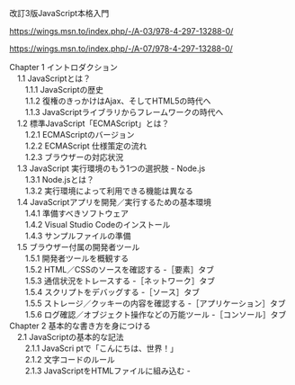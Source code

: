 改訂3版JavaScript本格入門

https://wings.msn.to/index.php/-/A-03/978-4-297-13288-0/

https://wings.msn.to/index.php/-/A-07/978-4-297-13288-0/



Chapter 1 イントロダクション<br>
　1.1 JavaScriptとは？<br>
　　1.1.1 JavaScriptの歴史<br>
　　1.1.2 復権のきっかけはAjax、そしてHTML5の時代へ<br>
　　1.1.3 JavaScriptライブラリからフレームワークの時代へ<br>
　1.2 標準JavaScript「ECMAScript」とは？<br>
　　1.2.1 ECMAScriptのバージョン<br>
　　1.2.2 ECMAScript 仕様策定の流れ<br>
　　1.2.3 ブラウザーの対応状況<br>
　1.3 JavaScript 実行環境のもう1つの選択肢 - Node.js<br>
　　1.3.1 Node.jsとは？<br>
　　1.3.2 実行環境によって利用できる機能は異なる<br>
　1.4 JavaScriptアプリを開発／実行するための基本環境<br>
　　1.4.1 準備すべきソフトウェア<br>
　　1.4.2 Visual Studio Codeのインストール<br>
　　1.4.3 サンプルファイルの準備<br>
　1.5 ブラウザー付属の開発者ツール<br>
　　1.5.1 開発者ツールを概観する<br>
　　1.5.2 HTML／CSSのソースを確認する -［要素］タブ<br>
　　1.5.3 通信状況をトレースする -［ネットワーク］タブ<br>
　　1.5.4 スクリプトをデバッグする -［ソース］タブ<br>
　　1.5.5 ストレージ／クッキーの内容を確認する -［アプリケーション］タブ<br>
　　1.5.6 ログ確認／オブジェクト操作などの万能ツール -［コンソール］タブ<br>
Chapter 2 基本的な書き方を身につける<br>
　2.1 JavaScriptの基本的な記法<br>
　　2.1.1 JavaScri ptで「こんにちは、世界！」<br>
　　2.1.2 文字コードのルール<br>
　　2.1.3 JavaScriptをHTMLファイルに組み込む - <script> 要素<br>
　　2.1.4 文（Statement）のルール<br>
　　2.1.5 コメントを挿入する<br>
　2.2 変数<br>
　　 2.2.1 変数を宣言する<br>
　　 2.2.2 識別子の命名規則<br>
　　 2.2.3 よりよい命名のための指針<br>
　　 2.2.4 定数を宣言する<br>
　2.3 データ型<br>
　　2.3.1 データ型の分類<br>
　　2.3.2 論理リテラル（boolean）<br>
　　2.3.3 数値リテラル（number）<br>
　　2.3.4 文字列リテラル（string）<br>
　　2.3.5 配列リテラル（array）<br>
　　2.3.6 オブジェクトリテラル（object）<br>
　　2.3.7 関数リテラル（function）<br>
　　2.3.8 未定義値（undefined）とヌル値（null）<br>
Chapter 3 値の演算操作を理解する - 演算子<br>
　3.1 演算子とは？<br>
　3.2 算術演算子<br>
　　3.2.1 加算演算子（+）<br>
　　3.2.2 インクリメント演算子（++）とデクリメント演算子（--）<br>
　　3.2.3 小数点を含む演算には注意<br>
　3.3 代入演算子<br>
　　3.3.1 基本型と参照型による代入の違い -「=」演算子<br>
　　3.3.2 定数は「再代入できない」<br>
　　3.3.3 分割代入（配列）<br>
　　3.3.4分割代入（オブジェクト）<br>
　3.4 比較演算子<br>
　　3.4.1 等価演算子（==）<br>
　　3.4.2 厳密な等価演算子（===）<br>
　　3.4.3 小数点数の比較<br>
　　3.4.4 条件演算子（?:）<br>
　3.5 論理演算子<br>
　　3.5.1 ショートカット演算（短絡演算）<br>
　3.6 ビット演算子<br>
　　3.6.1 ビット論理演算子<br>
　　3.6.2 ビットシフト演算子<br>
　　3.6.3 例：ビットフィールドによるフラグ管理<br>
　3.7 その他の演算子<br>
　　3.7.1 配列要素、プロパティを削除する - delete演算子<br>
　　3.7.2 値の型を判定する - typeof 演算子<br>
　　3.7.3 補足：型の変換<br>
　3.8 演算子の優先順位と結合則<br>
　　3.8.1 優先順位<br>
　　3.8.2 結合則<br>
Chapter 4 スクリプトの基本構造を理解する - 制御構文<br>
　4.1 制御構文とは？<br>
　4.2 条件分岐<br>
　　4.2.1 条件式の真偽で処理を分岐する - if 命令<br>
　　4.2.2 複数の条件式で多岐分岐を表現する - else if 命令<br>
　　4.2.3 if 命令の入れ子<br>
　　4.2.4 補足：中カッコの省略は要注意<br>
　　4.2.5 条件式を指定する場合の注意点<br>
　　4.2.6 式の値によって処理を分岐する - switch 命令<br>
　4.3 繰り返し処理<br>
　　4.3.1 条件式によってループを制御する - while／do...while命令<br>
　　4.3.2 補足：無限ループ<br>
　　4.3.3 指定回数だけループを処理する - for 命令<br>
　　4.3.4 連想配列の中身を順に処理する - for...in 命令<br>
　　4.3.5 配列の要素を順に処理する - for...of 命令<br>
　　4.3.6 配列を反復処理するための専用メソッド<br>
　4.4 ループの制御<br>
　　4.4.1 ループを途中で終了する - break 命令<br>
　　4.4.2 特定の周回をスキップする - continue命令<br>
　　4.4.3 入れ子のループをまとめて中断／スキップする - ラベル構文<br>
　4.5 制御命令のその他の話題<br>
　　4.5.1 例外を処理する - try...catch...finally 命令<br>
　　4.5.2 例外をスローする - throw 命令<br>
　　4.5.3 JavaScriptの危険な構文を禁止する - Strictモード<br>
　　4.5.4 デバッガーを起動する - debugger 命令<br>
Chapter 5 基本データを操作する - 組み込みオブジェクト<br>
　5.1 オブジェクトとは？<br>
　　5.1.1 オブジェクト＝プロパティ＋メソッド<br>
　　5.1.2 オブジェクトを生成するための準備 - new 演算子<br>
　　5.1.3 メソッド／プロパティの呼び出し - ドット演算子<br>
　　5.1.4 静的プロパティ／静的メソッド<br>
　　5.1.5 組み込みオブジェクトとは<br>
　5.2 文字列を操作する - Stringオブジェクト<br>
　　5.2.1 文字列の長さを取得する<br>
　　5.2.2 文字列を大文字⇔小文字で変換する<br>
　　5.2.3 部分文字列を取得する<br>
　　5.2.4 文字列を検索する<br>
　　5.2.5 文字列に特定の部分文字列が含まれるかを判定する<br>
　　5.2.6 文字列の前後から空白を除去する<br>
　　5.2.7 文字列を置き換える<br>
　　5.2.8 文字列を分割する<br>
　　5.2.9 文字列が指定長になるように指定文字で補足する<br>
　　5.2.10 文字列をn 回繰り返したものを取得する<br>
　　5.2.11 文字列をUnicode正規化する<br>
　5.3 数値リテラルを操作する - Numberオブジェクト<br>
　　5.3.1 Numberオブジェクトの定数<br>
　　5.3.2 数値形式を変換する - toXxxxxメソッド<br>
　　5.3.3 文字列を数値に変換する<br>
　　5.3.4 基本的な数学演算を実行する<br>
　5.4 日付／時刻値を操作する - Dateオブジェクト<br>
　　5.4.1 日付／時刻値を生成する<br>
　　5.4.2 日付／時刻要素を取得する<br>
　　5.4.3 日付／時刻要素を設定する<br>
　　5.4.4 日付／時刻値を加算／減算する<br>
　　5.4.5 日付／時刻の差を求める<br>
　　5.4.6 日付／時刻値を文字列に変換したい<br>
　5.5 値の集合を管理／操作する - Arrayオブジェクト<br>
　　5.5.1 配列を生成する<br>
　　5.5.2 要素を追加／削除する<br>
　　5.5.3 配列に複数要素を追加／置換／削除する<br>
　　5.5.4 配列から特定範囲の要素を取得する<br>
　　5.5.5 配列の内容を検索する<br>
　　5.5.6 入れ子の配列をフラット化する<br>
　　5.5.7 配列内の要素を結合する<br>
　　5.5.8 配列内の要素を移動する<br>
　　5.5.9 配列ライクなオブジェクトを配列化する<br>
　　5.5.10 配列を複製する<br>
　　5.5.11 配列の要素を並べ替える<br>
　　5.5.12 配列の内容を順に処理する<br>
　　5.5.13 配列を指定されたルールで加工する<br>
　　5.5.14 任意の条件式によって配列を検索する<br>
　　5.5.15 条件式に合致する要素が存在するかを判定する<br>
　　5.5.16 配列から条件に合致した要素だけを取得する<br>
　　5.5.17 配列内の要素を順に処理して1つにまとめる<br>
　5.6 連想配列を操作する - Mapオブジェクト<br>
　　5.6.1 マップを初期化する<br>
　　5.6.2 マップの値を設定／取得する<br>
　　5.6.3 マップから既存のキーを削除する<br>
　　5.6.4 マップからすべてのキー／値を取得する<br>
　　5.6.5 Object⇔Mapを相互変換する<br>
　　5.6.6 弱い参照キーのマップ<br>
　5.7 重複しない値の集合を操作する - Setオブジェクト<br>
　　5.7.1 セットを初期化する<br>
　　5.7.2 セットの値を追加／削除する<br>
　　5.7.3 セットの内容を取得／確認する<br>
　5.8 正規表現で文字列を自在に操作する - RegExpオブジェクト<br>
　　5.8.1 正規表現の基本<br>
　　5.8.2 RegExpオブジェクトを生成する<br>
　　5.8.3 文字列が正規表現パターンにマッチしたかを判定する<br>
　　5.8.4 正規表現パターンにマッチした文字列を取得する<br>
　　5.8.5 正規表現オプションでマッチングの方法を制御する<br>
　　5.8.6 正規表現のマッチング結果をまとめて取得する<br>
　　5.8.7 正規表現で文字列を置き換える<br>
　　5.8.8 正規表現で文字列を分割する<br>
　　5.8.9 例：正規表現による検索<br>
　5.9 その他のオブジェクト<br>
　　5.9.1 JavaScriptでよく利用する機能を提供する - Globalオブジェクト<br>
　　5.9.2 オブジェクト⇔JSON 文字列を相互に変換する - JSONオブジェクト<br>
　　5.9.3 シンボルを作成する - Symbolオブジェクト<br>
Chapter 6 繰り返し利用するコードを1ヵ所にまとめる - 関数<br>
　6.1 関数の基本<br>
　　6.1.1 ユーザー定義関数が必要な理由<br>
　　6.1.2 ユーザー定義関数の基本<br>
　　6.1.3 関数名<br>
　　6.1.4 仮引数と実引数<br>
　　6.1.5 戻り値<br>
　6.2 関数を定義するための3 種の記法<br>
　　6.2.1 Functionコンストラクター経由で定義する<br>
　　6.2.2 関数リテラルで定義する<br>
　　6.2.3 アロー関数で定義する<br>
　　6.2.4 関数定義の際の注意点<br>
　6.3 変数はどの場所から参照できるか - スコープ<br>
　　6.3.1 スコープの基本<br>
　　6.3.2 仮変数のスコープ<br>
　　6.3.3 スコープから見たvar／let 命令<br>
　　6.3.4 スコープに関わるその他の注意点<br>
　6.4 引数のさまざまな記法<br>
　　6.4.1 JavaScriptは引数の数をチェックしない<br>
　　6.4.2 引数の既定値を設定する<br>
　　6.4.3 可変長引数の関数を定義する<br>
　　6.4.4 スプレッド構文による引数の展開<br>
　　6.4.5 名前付き引数でコードを読みやすくする<br>
　6.5 関数呼び出しと戻り値<br>
　　6.5.1 複数の戻り値を返したい<br>
　　6.5.2 関数自身を再帰的に呼び出す - 再帰関数<br>
　　6.5.3 関数の引数も関数 - 高階関数<br>
　　6.5.4 「使い捨ての関数」は匿名関数で<br>
　6.6 高度な関数のテーマ<br>
　　6.6.1 テンプレート文字列をアプリ仕様にカスタマイズする - タグ付きテンプレート文字列<br>
　　6.6.2 変数はどのような順番で解決されるか - スコープチェーン<br>
　　6.6.3 その振る舞いオブジェクトの如し - クロージャ<br>
Chapter 7 JavaScriptらしいオブジェクトの用法を理解する - Objectオブジェクト<br>
　7.1 オブジェクトを生成する<br>
　　7.1.1 オブジェクトをリテラルで表現する<br>
　　7.1.2 コンストラクター経由でオブジェクトを生成する - new 演算子<br>
　　7.1.3 より詳しい設定付きでオブジェクトを生成する<br>
　7.2 オブジェクトの雛型「プロトタイプ」を理解する<br>
　　7.2.1 プロトタイプの基本<br>
　　7.2.2 プロトタイプチェーンの挙動を確認する<br>
　　7.2.3 プロパティを追加／更新／削除した場合の挙動<br>
　7.3 すべてのオブジェクトの雛型 - Objectオブジェクト<br>
　　7.3.1 オブジェクトをマージする<br>
　　7.3.2 補足：オブジェクトを複製する<br>
　　7.3.3 プロパティを操作する<br>
　　7.3.4 不変オブジェクトを定義す<br>
Chapter 8 大規模開発でも通用する書き方を身につける - オブジェクト指向構文<br>
　8.1 クラスの基本<br>
　　8.1.1 最もシンプルなクラスを定義する<br>
　　8.1.2 クラスに属する情報を準備する - プロパティ<br>
　　8.1.3 クラスに属する処理を準備する - メソッド<br>
　　8.1.4 クラスを初期化する - コンストラクター<br>
　　8.1.5 静的プロパティ／静的メソッドを定義する<br>
　　8.1.6 文脈によって中身が変化する変数 - thisキーワード<br>
　　8.1.7 既存のクラスにメソッドを追加する<br>
　8.2 利用者に見せたくない機能を隠蔽する - カプセル化<br>
　　8.2.1 カプセル化とは？<br>
　　8.2.2 プライベートメンバーの実装<br>
　　8.2.3 ゲッター／セッター<br>
　　8.2.4 補足：不変クラスを定義する<br>
　8.3 既存のクラスを拡張する - 継承<br>
　　8.3.1 継承の基本<br>
　　8.3.2 基底クラスのメソッド／コンストラクターを上書きする<br>
　　8.3.3 基底クラスのメソッドを呼び出す - superキーワード<br>
　　8.3.4 継承以外のクラス再利用の手段 - 委譲<br>
　　8.3.5 補足：ミックスイン<br>
　　8.3.6 オブジェクトの型を判定する<br>
　8.4 アプリを機能単位にまとめる - モジュール<br>
　　8.4.1 モジュールを定義する<br>
　　8.4.2 モジュールを利用する<br>
　　8.4.3 import 命令のさまざまな記法<br>
　　8.4.4 export 命令のさまざまな記法<br>
　8.5 オブジェクト指向構文の高度なテーマ<br>
　　8.5.1 列挙可能なオブジェクトを定義する - イテレーター<br>
　　8.5.2 列挙可能なオブジェクトをよりかんたんに実装する - ジェネレーター<br>
　　8.5.3 オブジェクトを基本型に変換する<br>
　　8.5.4 オブジェクトの基本的な動作をカスタマイズする - Proxyオブジェクト<br>
Chapter 9 HTMLやXMLの文書を操作する - DOM（Document Object Model）<br>
　9.1 DOMの基本を押さえる<br>
　　9.1.1 マークアップ言語を操作する標準のしくみ「DOM」<br>
　　9.1.2 文書ツリーとノード<br>
　9.2 クライアントサイドJavaScriptの前提知識<br>
　　9.2.1 要素ノードを取得する<br>
　　9.2.2 文書ツリー間を行き来する - ノードウォーキング<br>
　　9.2.3 イベントをトリガーにして処理を実行する - イベントドリブンモデル<br>
　9.3 属性値やテキストを取得／設定する<br>
　　9.3.1 属性値を取得する<br>
　　9.3.2 属性値を設定する<br>
　　9.3.3 属性値を削除する<br>
　　9.3.4 要素のプロパティを取得／設定する<br>
　　9.3.5 JavaScriptからスタイルを操作する<br>
　　9.3.6 テキストを取得／設定する<br>
　9.4 フォーム要素にアクセスする<br>
　　9.4.1 入力ボックス／選択ボックスの値を取得する<br>
　　9.4.2 チェックボックスの値を取得する<br>
　　9.4.3 ラジオボタンの値を取得する<br>
　　9.4.4 ラジオボタン／チェックボックスの値を設定する<br>
　　9.4.5 複数選択できるリストボックスの値を取得する<br>
　　9.4.6 アップロードされたファイルの情報を取得する<br>
　9.5 ノードを追加／置換／削除する<br>
　　9.5.1 innerHTMLプロパティとどのように使い分けるか<br>
　　9.5.2 ページに新たなコンテンツを追加する<br>
　　9.5.3 既存のノードを置換／削除する<br>
　　9.5.4 HTMLCollection／NodeListを繰り返し処理する場合の注意点<br>
　9.6 より高度なイベント処理<br>
　　9.6.1 イベントリスナーを削除する<br>
　　9.6.2 イベントに関わる情報を取得する - イベントオブジェクト<br>
　　9.6.3 イベント処理をキャンセルする<br>
　　9.6.4 イベントの動作オプションを指定する<br>
　　9.6.5 イベントリスナーに任意の追加情報を引き渡す<br>
Chapter 10 クライアントサイドJavaScript開発を極める<br>
　10.1 ブラウザーオブジェクトで知っておきたい基本機能<br>
　　10.1.1 ブラウザーオブジェクトの階層構造<br>
　　10.1.2 ブラウザーオブジェクトにアクセスするには<br>
　　10.1.3 確認ダイアログを表示する - confirmメソッド<br>
　　10.1.4 タイマー機能を実装する - setInterval／setTimeoutメソッド<br>
　　10.1.5 ウィンドウサイズ／位置などの情報を取得する<br>
　　10.1.6 コンテンツのスクロール位置を設定／取得する - scrollXxxxxメソッド<br>
　　10.1.7 表示ページのアドレス情報を取得／操作する - locationオブジェクト<br>
　　10.1.9 JavaScriptによる操作をブラウザーの履歴に残す - pushStateメソッド<br>
　10.2 デバッグ情報を出力する - consoleオブジェクト<br>
　　10.2.1 コンソールにログを出力する<br>
　　10.2.2 知っておくと便利なログメソッド<br>
　10.3 ユーザーデータを保存する - Storageオブジェクト<br>
　　10.3.1 ストレージにデータを保存／取得する<br>
　　10.3.2 既存のデータを削除する<br>
　　10.3.3 ストレージからすべてのデータを取り出す<br>
　　10.3.4 ストレージにオブジェクトを保存／取得する<br>
　　10.3.5 ストレージの変更を監視する<br>
　10.4 非同期通信の基本を理解する - Fetch API<br>
　　10.4.1 SPAとは？<br>
　　10.4.2 Fetch APIの基本<br>
　　10.4.3 リクエスト時にデータを送信する<br>
　　10.4.4 異なるオリジンにアクセスする<br>
　　10.4.5 補足：クロスドキュメントメッセージングによるクロスオリジン通信<br>
　10.5 非同期処理を手軽に処理する - Promiseオブジェクト<br>
　　10.5.1 Promiseオブジェクトの基本を押さえる<br>
　　10.5.1 2非同期処理を連結する<br>
　　10.5.3 複数の非同期処理を並行して実行する<br>
　　10.5.4 Promiseの処理を同期的に記述する<br>
　　10.5.5 非同期処理を伴う反復処理を実装する<br>
　10.6 バックグラウンドでJavaScriptのコードを実行する - Web Worker<br>
　　10.6.1 ワーカーを実装する<br>
　　10.6.2 ワーカーを起動する<br>
Chapter 11 現場で避けて通れない応用知識<br>
　11.1 コマンドラインからJavaScriptコードを実行する - Node.js<br>
　　11.1.1 Node.jsのインストール<br>
　　11.1.2 JavaScriptファイルの実行<br>
　　11.1.3 ライブラリをインストールする<br>
　　11.1.4 ライブラリの復元<br>
　11.2 アプリのテストを自動化する - Jest<br>
　　11.2.1 テストコードの基本<br>
　　11.2.2 実行コマンドの準備<br>
　　11.2.3 単体テストの実行<br>
　　11.2.4 テスト実行時の役立つオプション<br>
　11.3 フロントエンドアプリの開発環境をすばやく立ち上げる - Vite<br>
　　11.3.1 Viteの特徴<br>
　　11.3.2 Viteの基本<br>
　　11.3.3 本番環境向けのビルドを実施する<br>
　　11.3.4 JavaScript 以外のリソースにも対応<br>
　11.4 JavaScriptの「べからず」なコードを検出する - ESLint<br>
　　11.4.1 ESLintの基本<br>
　　11.4.2 リアルタイムに解析結果を確認する<br>
　　11.4.3 ESLintルールのカスタマイズ<br>
　11.5 ドキュメンテーションコメントでコードの内容をわかりやすくする - JSDoc<br>
　　11.5.1 ドキュメンテーションコメントの記述ルール<br>
　　11.5.2 ドキュメントの生成<br>
Column<br>
　VSCodeの便利な拡張機能（1） - Trailing Spaces<br>
　VSCodeの便利な拡張機能（2） - Regex Previewer<br>
　本書の読み進め方 - 著者からのメッセージ<br>
　ブラウザー環境でJavaScriptのコードを実行する - paiza.IO<br>
　VSCodeの便利な拡張機能（3） - JavaScript (ES6) code snippets<br>
　VSCodeの便利な拡張機能（4） - IntelliSense for CSS class names in HTML<br>
　よく見かけるエラーとその対処法<br>
　VSCodeの便利な拡張機能（5） - Code Spell Checker<br>
　VSCodeの便利な拡張機能（6） - Todo Tree<br>
　知っておきたい！JavaScriptの関連キーワード（1） - altJS<br>
　知っておきたい！JavaScriptの関連キーワード（2） - TypeScript<br>
　ECMAScript期待の機能<br>
　VSCodeの便利な拡張機能（7） - Bookmarks<br>
　知っておきたい！JavaScriptの関連キーワード（3） - WebAssembly<br>
　知っておきたい！JavaScriptの関連キーワード（4） - コンポーネント指向<br>
　VSCodeの便利な拡張機能（8） - SFTP<br>
　知っておきたい！JavaScriptの関連キーワード（5） - Web Components<br>
　知っておきたい！JavaScriptの関連キーワード（6） - importmaps<br>
　<script>要素の知っておきたい属性（1） - async属性<br>
　<script>要素の知っておきたい属性（2） - integrity属性<br>
　VSCodeの便利な拡張機能（9） - 拡張テーマ<br>
　<script>要素の知っておきたい属性（3） - integrity属性の作り方<br>
　<script>要素の知っておきたい属性（4） - crossorigin／referrerpolicy属性<br>
　本書を読み終えた後に<br>